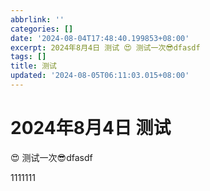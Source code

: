 ```yaml
---
abbrlink: ''
categories: []
date: '2024-08-04T17:48:40.199853+08:00'
excerpt: 2024年8月4日 测试 😍 测试一次😎dfasdf 
tags: []
title: 测试
updated: '2024-08-05T06:11:03.015+08:00'
---
```

# 2024年8月4日 测试

😍 测试一次😎dfasdf

1111111
